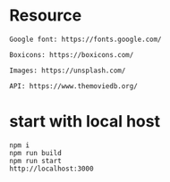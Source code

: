 

# Resource

    Google font: https://fonts.google.com/

    Boxicons: https://boxicons.com/

    Images: https://unsplash.com/

    API: https://www.themoviedb.org/

# start with local host

    npm i
    npm run build
    npm run start
    http://localhost:3000